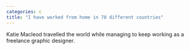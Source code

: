 ```yaml
---
categories: c
title: "I have worked from home in 78 different countries"
---
```

Katie Macleod travelled the world while managing to keep working as a freelance graphic designer.